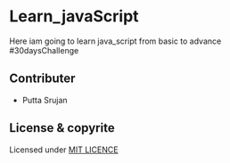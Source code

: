 # Learn_javaScript

Here iam going to learn java_script from basic to advance
#30daysChallenge

## Contributer

- Putta Srujan

## License & copyrite

Licensed under [MIT LICENCE](LICENSE)
